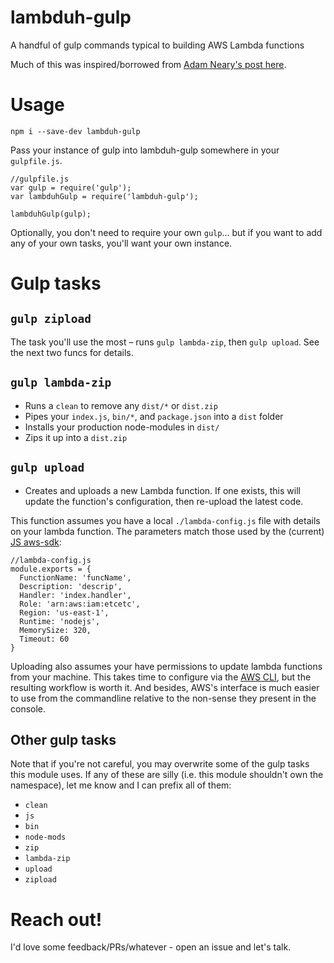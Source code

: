 # lambduh-gulp
A handful of gulp commands typical to building AWS Lambda functions

Much of this was inspired/borrowed from [Adam Neary's  post here](https://medium.com/@AdamRNeary/a-gulp-workflow-for-amazon-lambda-61c2afd723b6).

# Usage

```
npm i --save-dev lambduh-gulp
```

Pass your instance of gulp into lambduh-gulp somewhere in your `gulpfile.js`.

```
//gulpfile.js
var gulp = require('gulp');
var lambduhGulp = require('lambduh-gulp');

lambduhGulp(gulp);
```

Optionally, you don't need to require your own `gulp`... but if you want to add any of your own tasks, you'll want your own instance.

# Gulp tasks

## `gulp zipload`

The task you'll use the most – runs `gulp lambda-zip`, then `gulp upload`. See the next two funcs for details.

## `gulp lambda-zip`

- Runs a `clean` to remove any `dist/*` or `dist.zip`
- Pipes your `index.js`, `bin/*`, and `package.json` into a `dist` folder
- Installs your production node-modules in `dist/`
- Zips it up into a `dist.zip`

## `gulp upload`

- Creates and uploads a new Lambda function. If one exists, this will update the function's configuration, then re-upload the latest code. 

This function assumes you have a local `./lambda-config.js` file with details on your lambda function. The parameters match those used by the (current) [JS aws-sdk](http://docs.aws.amazon.com/AWSJavaScriptSDK/latest/AWS/Lambda.html):

```
//lambda-config.js
module.exports = {
  FunctionName: 'funcName',
  Description: 'descrip',
  Handler: 'index.handler',
  Role: 'arn:aws:iam:etcetc',
  Region: 'us-east-1',
  Runtime: 'nodejs',
  MemorySize: 320,
  Timeout: 60
}
```

Uploading also assumes your have permissions to update lambda functions from your machine. This takes time to configure via the [AWS CLI](http://docs.aws.amazon.com/cli/latest/userguide/cli-chap-getting-set-up.html), but the resulting workflow is worth it. And besides, AWS's interface is much easier to use from the commandline relative to the non-sense they present in the console.

## Other gulp tasks

Note that if you're not careful, you may overwrite some of the gulp tasks this module uses. If any of these are silly (i.e. this module shouldn't own the namespace), let me know and I can prefix all of them:

- `clean`
- `js`
- `bin`
- `node-mods`
- `zip`
- `lambda-zip`
- `upload`
- `zipload`

# Reach out!

I'd love some feedback/PRs/whatever - open an issue and let's talk.
